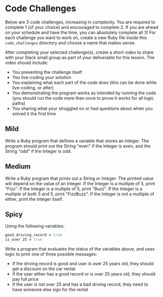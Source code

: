 # Code Challenges

Below are 3 code challenges, increasing in complexity. You are required to complete 1 (of your choice) and encouraged to complete 2. If you are ahead on your schedule and have the time, you can absolutely complete all 3! For each challenge you want to work on, create a new Ruby file inside this `code_challenges` directory and choose a name that makes sense.

After completing your selected challenge(s), create a short video to share with your Slack small group as part of your deliverable for this lesson. The video should include:
- You presenting the challenge itself
- You live-coding your solution
- You explaining what each part of the code does (this can be done while live-coding, or after)
- You demonstrating the program works as intended by running the code (you should run the code more than once to prove it works for all logic paths)
- You sharing what your struggled on or had questions about when you solved it the first time

## Mild

Write a Ruby program that defines a variable that stores an Integer. The program should print out the String "even" if the Integer is even, and the String "odd" if the Integer is odd.

## Medium

Write a Ruby program that prints out a String or Integer: The printed value will depend on the value of an Integer. If the Integer is a mulitple of 3, print "Fizz". If the Integer is a multiple of 5, print "Buzz". If the Integer is a multiple of both 3 and 5, print "FizzBuzz". If the Integer is not a multiple of either, print the Integer itself.

## Spicy

Using the following variables:

```ruby
good_driving_record = true
is_over_25 = true
```

Write a program that evaluates the status of the variables above, and uses logic to print one of three possible messages:
- If the driving record is good and user is over 25 years old, they should get a discount on the car rental
- If the user either has a good record or is over 25 years old, they should pay full price
- If the user is not over 25 and has a bad driving record, they need to have someone else sign for the rental
